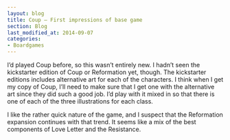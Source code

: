 ```yaml
---
layout: blog
title: Coup – First impressions of base game
section: Blog
last_modified_at: 2014-09-07
categories:
- Boardgames
---
```


I’d played Coup before, so this wasn’t entirely new.  I hadn’t seen the
kickstarter edition of Coup or Reformation yet, though.  The kickstarter
editions includes alternative art for each of the characters.  I think when I
get my copy of Coup, I’ll need to make sure that I get one with the alternative
art since they did such a good job.  I’d play with it mixed in so that there is
one of each of the three illustrations for each class.

I like the rather quick nature of the game, and I suspect that the Reformation
expansion continues with that trend.  It seems like a mix of the best
components of Love Letter and the Resistance.
